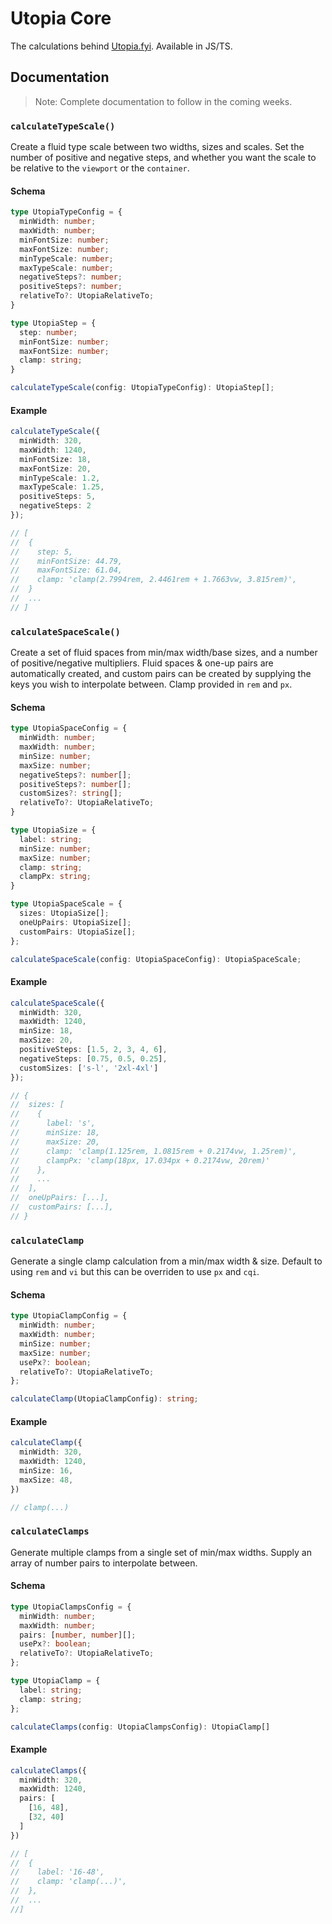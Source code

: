 # Utopia Core

The calculations behind [Utopia.fyi](https://utopia.fyi). Available in JS/TS.

## Documentation

> Note: Complete documentation to follow in the coming weeks.

### `calculateTypeScale()`

Create a fluid type scale between two widths, sizes and scales. Set the number of positive and negative steps, and whether you want the scale to be relative to the `viewport` or the `container`.

#### Schema

```ts
type UtopiaTypeConfig = {
  minWidth: number;
  maxWidth: number;
  minFontSize: number;
  maxFontSize: number;
  minTypeScale: number;
  maxTypeScale: number;
  negativeSteps?: number;
  positiveSteps?: number;
  relativeTo?: UtopiaRelativeTo;
}

type UtopiaStep = {
  step: number;
  minFontSize: number;
  maxFontSize: number;
  clamp: string;
}

calculateTypeScale(config: UtopiaTypeConfig): UtopiaStep[];
```

#### Example
```ts
calculateTypeScale({
  minWidth: 320,
  maxWidth: 1240,
  minFontSize: 18,
  maxFontSize: 20,
  minTypeScale: 1.2,
  maxTypeScale: 1.25,
  positiveSteps: 5,
  negativeSteps: 2
});

// [
//  {
//    step: 5,
//    minFontSize: 44.79,
//    maxFontSize: 61.04,
//    clamp: 'clamp(2.7994rem, 2.4461rem + 1.7663vw, 3.815rem)',
//  }
//  ...
// ]
```

### `calculateSpaceScale()`

Create a set of fluid spaces from min/max width/base sizes, and a number of positive/negative multipliers. Fluid spaces & one-up pairs are automatically created, and custom pairs can be created by supplying the keys you wish to interpolate between. Clamp provided in `rem` and `px`.

#### Schema

```ts
type UtopiaSpaceConfig = {
  minWidth: number;
  maxWidth: number;
  minSize: number;
  maxSize: number;
  negativeSteps?: number[];
  positiveSteps?: number[];
  customSizes?: string[];
  relativeTo?: UtopiaRelativeTo;
}

type UtopiaSize = {
  label: string;
  minSize: number;
  maxSize: number;
  clamp: string;
  clampPx: string;
}

type UtopiaSpaceScale = {
  sizes: UtopiaSize[];
  oneUpPairs: UtopiaSize[];
  customPairs: UtopiaSize[];
};

calculateSpaceScale(config: UtopiaSpaceConfig): UtopiaSpaceScale;
```

#### Example

```ts
calculateSpaceScale({
  minWidth: 320,
  maxWidth: 1240,
  minSize: 18,
  maxSize: 20,
  positiveSteps: [1.5, 2, 3, 4, 6],
  negativeSteps: [0.75, 0.5, 0.25],
  customSizes: ['s-l', '2xl-4xl']
});

// {
//  sizes: [
//    {
//      label: 's',
//      minSize: 18,
//      maxSize: 20,
//      clamp: 'clamp(1.125rem, 1.0815rem + 0.2174vw, 1.25rem)',
//      clampPx: 'clamp(18px, 17.034px + 0.2174vw, 20rem)'
//    },
//    ...
//  ],
//  oneUpPairs: [...],
//  customPairs: [...],
// }
```

### `calculateClamp`

Generate a single clamp calculation from a min/max width & size. Default to using `rem` and `vi` but this can be overriden to use `px` and `cqi`.

#### Schema

```ts
type UtopiaClampConfig = {
  minWidth: number;
  maxWidth: number;
  minSize: number;
  maxSize: number;
  usePx?: boolean;
  relativeTo?: UtopiaRelativeTo;
};

calculateClamp(UtopiaClampConfig): string;
```

#### Example

```ts
calculateClamp({
  minWidth: 320,
  maxWidth: 1240,
  minSize: 16,
  maxSize: 48,
})

// clamp(...)
```


### `calculateClamps`

Generate multiple clamps from a single set of min/max widths. Supply an array of number pairs to interpolate between.

#### Schema

```ts
type UtopiaClampsConfig = {
  minWidth: number;
  maxWidth: number;
  pairs: [number, number][];
  usePx?: boolean;
  relativeTo?: UtopiaRelativeTo;
};

type UtopiaClamp = {
  label: string;
  clamp: string;
};

calculateClamps(config: UtopiaClampsConfig): UtopiaClamp[]
```

#### Example

```ts
calculateClamps({
  minWidth: 320,
  maxWidth: 1240,
  pairs: [
    [16, 48],
    [32, 40]
  ]
})

// [
//  {
//    label: '16-48',
//    clamp: 'clamp(...)',
//  },
//  ...
//]
```


